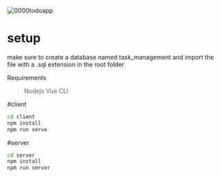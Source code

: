 ![0000todoapp](https://github.com/joren97x/task-management-system/assets/112835241/41903d69-1604-477a-8098-7c8a0410da89)

# setup
make sure to create a database named task_management and import the file with a .sql extension in the root folder

Requirements
> Nodejs
> Vue CLI


#client
```bash
cd client
npm install
npm run serve
```
#server
```bash
cd server
npm install
npm run server
```
